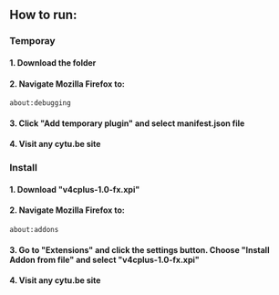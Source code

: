 ## How to run:

### Temporay
#### 1. Download the folder
#### 2. Navigate Mozilla Firefox to: 
```
about:debugging
```
#### 3. Click "Add temporary plugin" and select manifest.json file
#### 4. Visit any cytu.be site
### Install
#### 1. Download "v4cplus-1.0-fx.xpi"
#### 2. Navigate Mozilla Firefox to: 
```
about:addons
```
#### 3. Go to "Extensions" and click the settings button. Choose "Install Addon from file" and select "v4cplus-1.0-fx.xpi"
#### 4. Visit any cytu.be site
